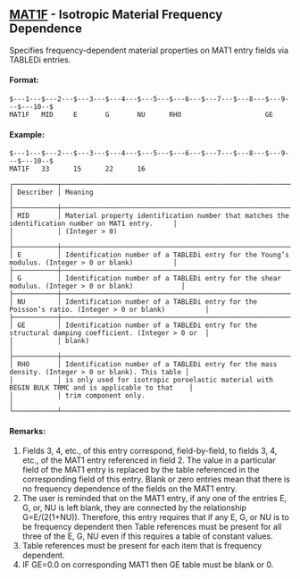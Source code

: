 ## [MAT1F](https://help.hexagonmi.com/bundle/MSC_Nastran_2022.4/page/Nastran_Combined_Book/qrg/bulkmno/TOC.MAT1F.xhtml) - Isotropic Material Frequency Dependence

Specifies frequency-dependent material properties on MAT1 entry fields via TABLEDi entries.

#### Format:

```nastran
$---1---$---2---$---3---$---4---$---5---$---6---$---7---$---8---$---9---$---10--$
MAT1F   MID     E       G       NU      RHO                     GE 
```

#### Example:

```nastran
$---1---$---2---$---3---$---4---$---5---$---6---$---7---$---8---$---9---$---10--$
MAT1F   33      15      22      16
```

```text
┌───────────┬───────────────────────────────────────────────────────────────────────────────────────────────────┐
│ Describer │ Meaning                                                                                           │
├───────────┼───────────────────────────────────────────────────────────────────────────────────────────────────┤
│ MID       │ Material property identification number that matches the identification number on MAT1 entry.     │
│           │ (Integer > 0)                                                                                     │
├───────────┼───────────────────────────────────────────────────────────────────────────────────────────────────┤
│ E         │ Identification number of a TABLEDi entry for the Young’s modulus. (Integer > 0 or blank)          │
├───────────┼───────────────────────────────────────────────────────────────────────────────────────────────────┤
│ G         │ Identification number of a TABLEDi entry for the shear modulus. (Integer > 0 or blank)            │
├───────────┼───────────────────────────────────────────────────────────────────────────────────────────────────┤
│ NU        │ Identification number of a TABLEDi entry for the Poisson’s ratio. (Integer > 0 or blank)          │
├───────────┼───────────────────────────────────────────────────────────────────────────────────────────────────┤
│ GE        │ Identification number of a TABLEDi entry for the structural damping coefficient. (Integer > 0 or  │
│           │ blank)                                                                                            │
├───────────┼───────────────────────────────────────────────────────────────────────────────────────────────────┤
│ RHO       │ Identification number of a TABLEDi entry for the mass density. (Integer > 0 or blank). This table │
│           │ is only used for isotropic poroelastic material with BEGIN BULK TRMC and is applicable to that    │
│           │ trim component only.                                                                              │
└───────────┴───────────────────────────────────────────────────────────────────────────────────────────────────┘
```

#### Remarks:

1. Fields 3, 4, etc., of this entry correspond, field-by-field, to fields 3, 4, etc., of the MAT1 entry referenced in field 2. The value in a particular field of the MAT1 entry is replaced by the table referenced in the corresponding field of this entry. Blank or zero entries mean that there is no frequency dependence of the fields on the MAT1 entry.
2. The user is reminded that on the MAT1 entry, if any one of the entries E, G, or, NU is left blank, they are connected by the relationship G=E/(2(1+NU)). Therefore, this entry requires that if any E, G, or NU is to be frequency dependent then Table references must be present for all three of the E, G, NU even if this requires a table of constant values.
3. Table references must be present for each item that is frequency dependent.
4. IF GE=0.0 on corresponding MAT1 then GE table must be blank or 0.

